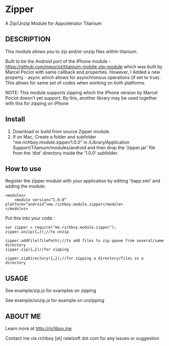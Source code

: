 # Zipper
A Zip/Unzip Module for Appcelerator Titanium

DESCRIPTION
------------
This module allows you to zip and/or unzip files within titanium.


Built to be the Android port of the iPhone module - https://github.com/mpociot/titanium-mobile-zip-module which was built by Marcel Pociot with same callback and properties. However, I Added a new property - async which allows for asynchronous operations (if set to true).
This allows for same set of codes when working on both platforms.

NOTE: This module supports zipping which the iPhone version by Marcel Pociot doesn’t yet support. By this, another library may be used together with this for zipping on iPhone

## Install

1. Download or build from source Zipper module.
2. If on Mac, Create a folder and subfolder “me.richboy.module.zipper/1.0.0” in /Library/Application Support/Titanium/modules/android and then drop the ‘zipper.jar’ file from the ‘dist’ directory inside the ‘1.0.0’ subfolder.

## How to use

Register the zipper module with your application by editing 'tiapp.xml' and adding the module:

	
	<modules>
		<module version=“1.0.0” platform=“android”>me.richboy.module.zipper</module>
	</modules>


Put this into your code : 

	var zipper = require("me.richboy.module.zipper");
	zipper.unzip({…});//to unzip

	zipper.addFile(filePath);//to add files to zip queue from several/same directory
	zipper.zip({…})//for zipping

	zipper.zipDirectory({…});//for zipping a directory/files in a directory

USAGE
-------------
See example/zip.js for examples on zipping

See example/unzip.js for example on unzipping

ABOUT ME
-------
Learn more at http://richboy.me

Contact me via richboy [at] ratelsoft dot com for any issues or suggestion
